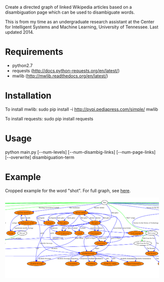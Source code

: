 Create a directed graph of linked Wikipedia articles based on a disambiguation page which can be used to disambiguate words.

This is from my time as an undergraduate research assistant at the Center for Intelligent Systems and Machine Learning, University of Tennessee. Last updated 2014.

# Requirements
- python2.7
- requests (http://docs.python-requests.org/en/latest/)
- mwlib (http://mwlib.readthedocs.org/en/latest/)

# Installation
To install mwlib:
	sudo pip install -i http://pypi.pediapress.com/simple/ mwlib

To install requests:
	sudo pip install requests

# Usage
python main.py [--num-levels] [--num-disambig-links] [--num-page-links] [--overwrite] disambiguation-term

# Example
Cropped example for the word "shot". For full graph, see [here](shot_duplicates.pdf).

![](shot_duplicates_crop.png)
